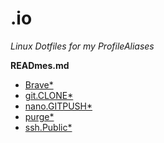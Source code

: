 # .io
_Linux Dotfiles for my ProfileAliases_

__READmes.md__

  + [Brave*](usg/Brave.md "New-tab Brave")
  + [git.CLONE*](usg/git.CLONE.md "Shortcut clone, modular for GCC")
  + [nano.GITPUSH*](usg/nano.GITPUSH.md "edit a file then pull-push")
  + [purge*](usg/purge.md "remove a package")
  + [ssh.Public*](usg/ssh.Public.md "Generate .pub from .pem")
